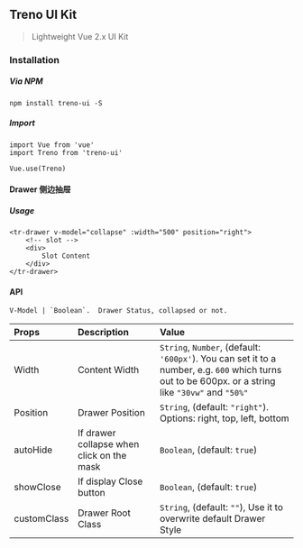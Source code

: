 ## Treno UI Kit

> Lightweight Vue 2.x UI Kit 

### Installation

##### Via NPM
```
npm install treno-ui -S
```

##### Import
```
import Vue from 'vue'
import Treno from 'treno-ui'

Vue.use(Treno)
```

#### Drawer 侧边抽屉

##### Usage
```
<tr-drawer v-model="collapse" :width="500" position="right">
    <!-- slot -->
    <div>
        Slot Content
    </div>
</tr-drawer>
```

#### API

```
V-Model | `Boolean`.  Drawer Status, collapsed or not.
```


| Props    | Description     | Value                                                     |
| :---     | :---            | :---        |
| Width    | Content Width   | `String`, `Number`, (default: `'600px'`). You can set it to a number, e.g. `600` which turns out to be 600px. or a string like `"30vw"` and `"50%"`                                      |
| Position | Drawer Position | `String`, (default: `"right"`). Options: right, top, left, bottom |
| autoHide | If drawer collapse when click on the mask | `Boolean`, (default: `true`) |
| showClose | If display Close button | `Boolean`, (default: `true`) |
| customClass | Drawer Root Class | `String`, (default: `""`), Use it to overwrite default Drawer Style |

